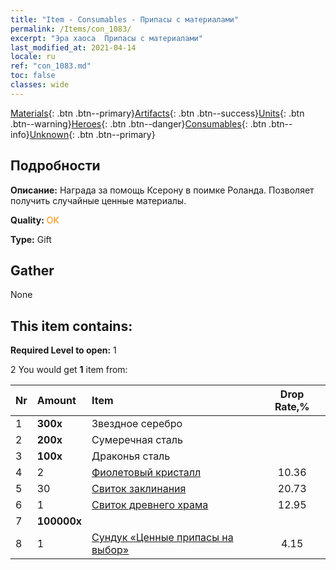 ```yaml
---
title: "Item - Consumables - Припасы с материалами"
permalink: /Items/con_1083/
excerpt: "Эра хаоса  Припасы с материалами"
last_modified_at: 2021-04-14
locale: ru
ref: "con_1083.md"
toc: false
classes: wide
---
```

 [Materials](/ru/Items/){: .btn .btn--primary}[Artifacts](/ru/Items/Artifacts/){: .btn .btn--success}[Units](/ru/Items/Units/){: .btn .btn--warning}[Heroes](/ru/Items/Heroes/){: .btn .btn--danger}[Consumables](/ru/Items/Consumables/){: .btn .btn--info}[Unknown](/ru/Items/Unknown/){: .btn .btn--primary}

## Подробности
 **Описание:** Награда за помощь Ксерону в поимке Роланда. Позволяет получить случайные ценные материалы.

 **Quality:** <span style="color: #FF8C00">OK</span>

 **Type:** Gift

## Gather

  None

## This item contains:

 **Required Level to open:** 1

 2 You would get **1** item  from:

  | Nr | Amount |     Item    | Drop Rate,% |
  |:---|:-------|:------------|:---------:|
  | 1 |  **300x** | Звездное серебро |  | 12.95 | 
  | 2 |  **200x** | Сумеречная сталь |  | 15.54 | 
  | 3 |  **100x** | Драконья сталь |  | 12.95 | 
  | 4 | 2 | [Фиолетовый кристалл](/ru/Items/con_720/) | 10.36 | 
  | 5 | 30 | [Свиток заклинания](/ru/Items/con_694/) | 20.73 | 
  | 6 | 1 | [Свиток древнего храма](/ru/Items/con_697/) | 12.95 | 
  | 7 |  **100000x** | <i class="fas fa-coins"/> |  | 10.36 | 
  | 8 | 1 | [Сундук «Ценные припасы на выбор»](/ru/Items/con_1084/) | 4.15 | 
